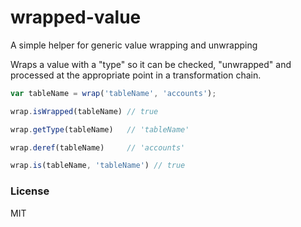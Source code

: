 # wrapped-value

A simple helper for generic value wrapping and unwrapping

Wraps a value with a "type" so it can be checked, "unwrapped" 
and processed at the appropriate point in
a transformation chain.

```js
var tableName = wrap('tableName', 'accounts');

wrap.isWrapped(tableName) // true

wrap.getType(tableName)   // 'tableName'

wrap.deref(tableName)     // 'accounts'

wrap.is(tableName, 'tableName') // true
```

### License

MIT
